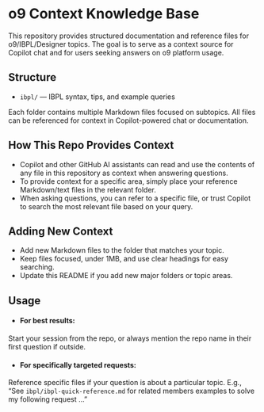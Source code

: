 # o9 Context Knowledge Base

This repository provides structured documentation and reference files for o9/IBPL/Designer topics. The goal is to serve as a context source for Copilot chat and for users seeking answers on o9 platform usage.

## Structure

- `ibpl/` — IBPL syntax, tips, and example queries

Each folder contains multiple Markdown files focused on subtopics. All files can be referenced for context in Copilot-powered chat or documentation.

## How This Repo Provides Context

- Copilot and other GitHub AI assistants can read and use the contents of any file in this repository as context when answering questions.
- To provide context for a specific area, simply place your reference Markdown/text files in the relevant folder.
- When asking questions, you can refer to a specific file, or trust Copilot to search the most relevant file based on your query.

## Adding New Context

- Add new Markdown files to the folder that matches your topic.
- Keep files focused, under 1MB, and use clear headings for easy searching.
- Update this README if you add new major folders or topic areas.

## Usage

- #### For best results:
Start your session from the repo, or always mention the repo name in their first question if outside.
- #### For specifically targeted requests:
Reference specific files if your question is about a particular topic. E.g., “See `ibpl/ibpl-quick-reference.md` for related members examples to solve my following request ...”